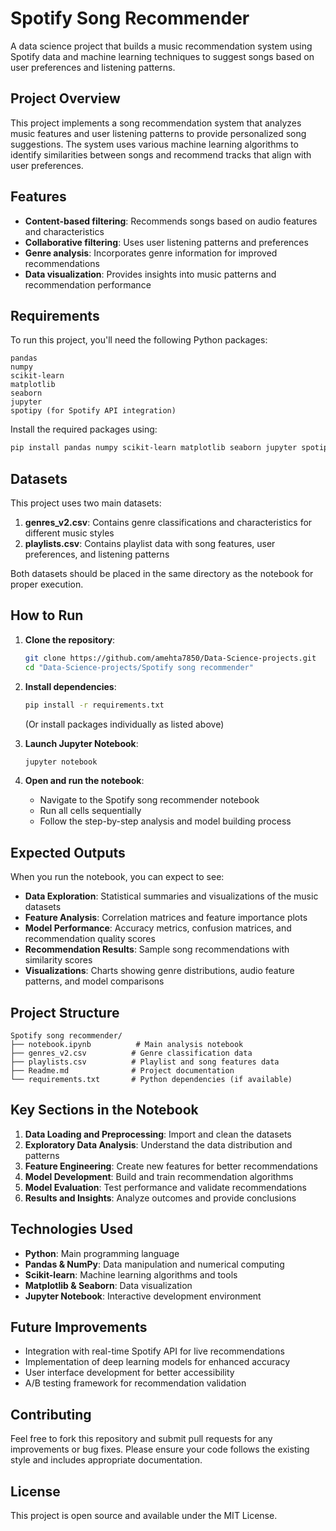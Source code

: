 # Spotify Song Recommender

A data science project that builds a music recommendation system using Spotify data and machine learning techniques to suggest songs based on user preferences and listening patterns.

## Project Overview

This project implements a song recommendation system that analyzes music features and user listening patterns to provide personalized song suggestions. The system uses various machine learning algorithms to identify similarities between songs and recommend tracks that align with user preferences.

## Features

- **Content-based filtering**: Recommends songs based on audio features and characteristics
- **Collaborative filtering**: Uses user listening patterns and preferences
- **Genre analysis**: Incorporates genre information for improved recommendations
- **Data visualization**: Provides insights into music patterns and recommendation performance

## Requirements

To run this project, you'll need the following Python packages:

```
pandas
numpy
scikit-learn
matplotlib
seaborn
jupyter
spotipy (for Spotify API integration)
```

Install the required packages using:
```bash
pip install pandas numpy scikit-learn matplotlib seaborn jupyter spotipy
```

## Datasets

This project uses two main datasets:

1. **genres_v2.csv**: Contains genre classifications and characteristics for different music styles
2. **playlists.csv**: Contains playlist data with song features, user preferences, and listening patterns

Both datasets should be placed in the same directory as the notebook for proper execution.

## How to Run

1. **Clone the repository**:
   ```bash
   git clone https://github.com/amehta7850/Data-Science-projects.git
   cd "Data-Science-projects/Spotify song recommender"
   ```

2. **Install dependencies**:
   ```bash
   pip install -r requirements.txt
   ```
   (Or install packages individually as listed above)

3. **Launch Jupyter Notebook**:
   ```bash
   jupyter notebook
   ```

4. **Open and run the notebook**:
   - Navigate to the Spotify song recommender notebook
   - Run all cells sequentially
   - Follow the step-by-step analysis and model building process

## Expected Outputs

When you run the notebook, you can expect to see:

- **Data Exploration**: Statistical summaries and visualizations of the music datasets
- **Feature Analysis**: Correlation matrices and feature importance plots
- **Model Performance**: Accuracy metrics, confusion matrices, and recommendation quality scores
- **Recommendation Results**: Sample song recommendations with similarity scores
- **Visualizations**: Charts showing genre distributions, audio feature patterns, and model comparisons

## Project Structure

```
Spotify song recommender/
├── notebook.ipynb          # Main analysis notebook
├── genres_v2.csv          # Genre classification data
├── playlists.csv          # Playlist and song features data
├── Readme.md              # Project documentation
└── requirements.txt       # Python dependencies (if available)
```

## Key Sections in the Notebook

1. **Data Loading and Preprocessing**: Import and clean the datasets
2. **Exploratory Data Analysis**: Understand the data distribution and patterns
3. **Feature Engineering**: Create new features for better recommendations
4. **Model Development**: Build and train recommendation algorithms
5. **Model Evaluation**: Test performance and validate recommendations
6. **Results and Insights**: Analyze outcomes and provide conclusions

## Technologies Used

- **Python**: Main programming language
- **Pandas & NumPy**: Data manipulation and numerical computing
- **Scikit-learn**: Machine learning algorithms and tools
- **Matplotlib & Seaborn**: Data visualization
- **Jupyter Notebook**: Interactive development environment

## Future Improvements

- Integration with real-time Spotify API for live recommendations
- Implementation of deep learning models for enhanced accuracy
- User interface development for better accessibility
- A/B testing framework for recommendation validation

## Contributing

Feel free to fork this repository and submit pull requests for any improvements or bug fixes. Please ensure your code follows the existing style and includes appropriate documentation.

## License

This project is open source and available under the MIT License.
